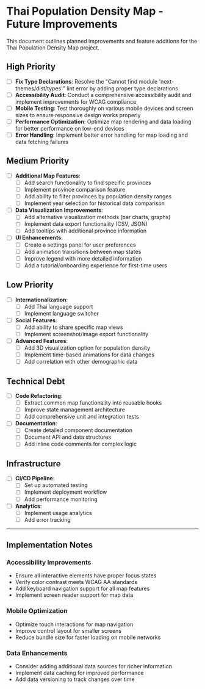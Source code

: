 # Thai Population Density Map - Future Improvements

This document outlines planned improvements and feature additions for the Thai Population Density Map project.

## High Priority

- [ ] **Fix Type Declarations**: Resolve the "Cannot find module 'next-themes/dist/types'" lint error by adding proper type declarations
- [ ] **Accessibility Audit**: Conduct a comprehensive accessibility audit and implement improvements for WCAG compliance
- [ ] **Mobile Testing**: Test thoroughly on various mobile devices and screen sizes to ensure responsive design works properly
- [ ] **Performance Optimization**: Optimize map rendering and data loading for better performance on low-end devices
- [ ] **Error Handling**: Implement better error handling for map loading and data fetching failures

## Medium Priority

- [ ] **Additional Map Features**:
  - [ ] Add search functionality to find specific provinces
  - [ ] Implement province comparison feature
  - [ ] Add ability to filter provinces by population density ranges
  - [ ] Implement year selection for historical data comparison
- [ ] **Data Visualization Improvements**:
  - [ ] Add alternative visualization methods (bar charts, graphs)
  - [ ] Implement data export functionality (CSV, JSON)
  - [ ] Add tooltips with additional province information
- [ ] **UI Enhancements**:
  - [ ] Create a settings panel for user preferences
  - [ ] Add animation transitions between map states
  - [ ] Improve legend with more detailed information
  - [ ] Add a tutorial/onboarding experience for first-time users

## Low Priority

- [ ] **Internationalization**:
  - [ ] Add Thai language support
  - [ ] Implement language switcher
- [ ] **Social Features**:
  - [ ] Add ability to share specific map views
  - [ ] Implement screenshot/image export functionality
- [ ] **Advanced Features**:
  - [ ] Add 3D visualization option for population density
  - [ ] Implement time-based animations for data changes
  - [ ] Add correlation with other demographic data

## Technical Debt

- [ ] **Code Refactoring**:
  - [ ] Extract common map functionality into reusable hooks
  - [ ] Improve state management architecture
  - [ ] Add comprehensive unit and integration tests
- [ ] **Documentation**:
  - [ ] Create detailed component documentation
  - [ ] Document API and data structures
  - [ ] Add inline code comments for complex logic

## Infrastructure

- [ ] **CI/CD Pipeline**:
  - [ ] Set up automated testing
  - [ ] Implement deployment workflow
  - [ ] Add performance monitoring
- [ ] **Analytics**:
  - [ ] Implement usage analytics
  - [ ] Add error tracking

---

## Implementation Notes

### Accessibility Improvements
- Ensure all interactive elements have proper focus states
- Verify color contrast meets WCAG AA standards
- Add keyboard navigation support for all map features
- Implement screen reader support for map data

### Mobile Optimization
- Optimize touch interactions for map navigation
- Improve control layout for smaller screens
- Reduce bundle size for faster loading on mobile networks

### Data Enhancements
- Consider adding additional data sources for richer information
- Implement data caching for improved performance
- Add data versioning to track changes over time
